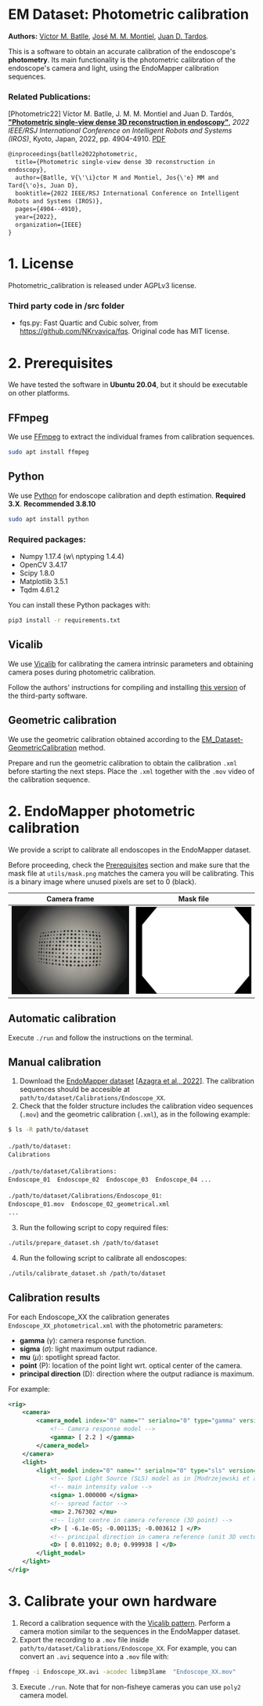 # EM Dataset: Photometric calibration
**Authors:** [Víctor M. Batlle](http://webdiis.unizar.es/~vmbatlle/), [José M. M. Montiel](http://webdiis.unizar.es/~josemari/), [Juan D. Tardos](http://webdiis.unizar.es/~jdtardos/).


This is a software to obtain an accurate calibration of the endoscope's **photometry**. Its main functionality is the photometric calibration of the endoscope's camera and light, using the EndoMapper calibration sequences.

### Related Publications:

[Photometric22] Víctor M. Batlle, J. M. M. Montiel and Juan D. Tardós, [**"Photometric single-view dense 3D reconstruction in endoscopy"**](https://ieeexplore.ieee.org/abstract/document/9981742), *2022 IEEE/RSJ International Conference on Intelligent Robots and Systems (IROS)*, Kyoto, Japan, 2022, pp. 4904-4910. [PDF](https://arxiv.org/pdf/2204.09083.pdf)
```
@inproceedings{batlle2022photometric,
  title={Photometric single-view dense 3D reconstruction in endoscopy},
  author={Batlle, V{\'\i}ctor M and Montiel, Jos{\'e} MM and Tard{\'o}s, Juan D},
  booktitle={2022 IEEE/RSJ International Conference on Intelligent Robots and Systems (IROS)},
  pages={4904--4910},
  year={2022},
  organization={IEEE}
}
```
# 1. License
Photometric_calibration is released under AGPLv3 license. 

### Third party code in /src folder
* fqs.py: Fast Quartic and Cubic solver, from https://github.com/NKrvavica/fqs. Original code has MIT license.


# 2. Prerequisites
We have tested the software in **Ubuntu 20.04**, but it should be executable on other platforms.

## FFmpeg
We use [FFmpeg](https://ffmpeg.org/) to extract the individual frames from calibration sequences.

```sh
sudo apt install ffmpeg
```

## Python 
We use [Python](https://www.python.org) for endoscope calibration and depth estimation. **Required 3.X**. **Recommended 3.8.10**

```sh
sudo apt install python
```

### Required packages:

* Numpy 1.17.4 (w\ nptyping 1.4.4)
* OpenCV 3.4.17
* Scipy 1.8.0
* Matplotlib 3.5.1
* Tqdm 4.61.2

You can install these Python packages with:

```sh
pip3 install -r requirements.txt 
```

## Vicalib

We use [Vicalib](https://github.com/arpg/vicalib) for calibrating the camera intrinsic parameters and obtaining camera poses during photometric calibration.

Follow the authors' instructions for compiling and installing [this version](https://github.com/arpg/vicalib/tree/39019c6d84853b3be1ff07d5139cc529a6dd8297) of the third-party software.

## Geometric calibration

We use the geometric calibration obtained according to the [EM_Dataset-GeometricCalibration](https://github.com/endomapper/EM_Dataset-GeometricCalibration) method.

Prepare and run the geometric calibration to obtain the calibration `.xml` before starting the next steps. Place the `.xml` together with the `.mov` video of the calibration sequence.

# 2. EndoMapper photometric calibration

We provide a script to calibrate all endoscopes in the EndoMapper dataset.

Before proceeding, check the [Prerequisites](#2-prerequisites) section and make sure that the mask file at `utils/mask.png` matches the camera you will be calibrating. This is a binary image where unused pixels are set to 0 (black).

| Camera frame | Mask file |
| ------------ | --------- |
|<img src="misc/sample_frame.png" width="300"> | <img src="utils/mask.png" width="300"> |

## Automatic calibration

Execute `./run` and follow the instructions on the terminal.

## Manual calibration

1. Download the [EndoMapper dataset](https://doi.org/10.7303/syn26707219) [[Azagra et al., 2022](https://arxiv.org/abs/2204.14240.pdf)].
   The calibration sequences should be accesible at `path/to/dataset/Calibrations/Endoscope_XX`.
2. Check that the folder structure includes the calibration video sequences (`.mov`) and the geometric calibration (`.xml`), as in the following example:
  ```sh
  $ ls -R path/to/dataset

  ./path/to/dataset:
  Calibrations

  ./path/to/dataset/Calibrations:
  Endoscope_01  Endoscope_02  Endoscope_03  Endoscope_04 ...

  ./path/to/dataset/Calibrations/Endoscope_01:
  Endoscope_01.mov  Endoscope_02_geometrical.xml
  ...
  ```
3. Run the following script to copy required files:
```sh
./utils/prepare_dataset.sh /path/to/dataset
```
4. Run the following script to calibrate all endoscopes:
```sh
./utils/calibrate_dataset.sh /path/to/dataset
```

## Calibration results

For each Endoscope_XX the calibration generates `Endoscope_XX_photometrical.xml` with the photometric parameters:

- **gamma** ($\gamma$): camera response function.
- **sigma** ($\sigma$): light maximum output radiance.
- **mu** ($\mu$): spotlight spread factor.
- **point** (P): location of the point light wrt. optical center of the camera.
- **principal direction** (D): direction where the output radiance is maximum.

For example:
```xml
<rig>
    <camera>
        <camera_model index="0" name="" serialno="0" type="gamma" version="1.0">
            <!-- Camera response model -->
            <gamma> [ 2.2 ] </gamma>
        </camera_model>
    </camera>
    <light>
        <light_model index="0" name="" serialno="0" type="sls" version="1.0">
            <!-- Spot Light Source (SLS) model as in [Modrzejewski et al. (2020)] -->
            <!-- main intensity value -->
            <sigma> 1.000000 </sigma>
            <!-- spread factor -->
            <mu> 2.767302 </mu>
            <!-- light centre in camera reference (3D point) -->
            <P> [ -6.1e-05; -0.001135; -0.003612 ] </P>
            <!-- principal direction in camera reference (unit 3D vector) -->
            <D> [ 0.011092; 0.0; 0.999938 ] </D>
        </light_model>
    </light>
</rig>
```

# 3. Calibrate your own hardware

1. Record a calibration sequence with the [Vicalib pattern](misc/big_pattern.pdf). Perform a camera motion similar to the sequences in the EndoMapper dataset.
2. Export the recording to a `.mov` file inside `path/to/dataset/Calibrations/Endoscope_XX`. For example, you can convert an `.avi` sequence into a `.mov` file with:

```sh
ffmpeg -i Endoscope_XX.avi -acodec libmp3lame  "Endoscope_XX.mov"
```

3. Execute `./run`. Note that for non-fisheye cameras you can use `poly2` camera model.
